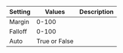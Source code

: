 |Setting|Values|Description|
|-------|------|-----------|
|Margin|0-100||
|Falloff|0-100||
|Auto|True or False||
